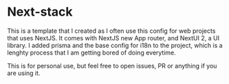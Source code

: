 # Next-stack

This is a template that I created as I often use this config for web projects that uses NextJS.
It comes with NextJS new App router, and NextUI 2, a UI library.
I added prisma and the base config for i18n to the project, which is a lenghty process that I am getting
bored of doing everytime.

This is for personal use, but feel free to open issues, PR or anything if you are using it.